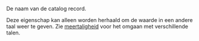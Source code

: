 De naam van de catalog record.

Deze eigenschap kan alleen worden herhaald om de waarde in een andere taal weer te geven. Zie <a href='https://docs.geostandaarden.nl/dcat/dcat-ap-nl30/#10B7B8F1' target='_blank'>meertaligheid</a> voor het omgaan met verschillende talen.
